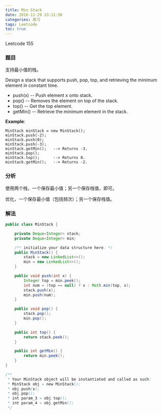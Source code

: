 ```yaml
---
title: Min Stack
date: 2016-11-29 23:11:56
categories: 练习
tags: Leetcode
toc: true
---
```


Leetcode 155

### 题目

支持最小值的栈。

Design a stack that supports push, pop, top, and retrieving the minimum element in constant time.

* push(x) -- Push element x onto stack.
* pop() -- Removes the element on top of the stack.
* top() -- Get the top element.
* getMin() -- Retrieve the minimum element in the stack.

__Example__:

```
MinStack minStack = new MinStack();
minStack.push(-2);
minStack.push(0);
minStack.push(-3);
minStack.getMin();   --> Returns -3.
minStack.pop();
minStack.top();      --> Returns 0.
minStack.getMin();   --> Returns -2.
```

### 分析

使用两个栈，一个保存最小值；另一个保存栈值，即可。

优化，一个保存最小值（包括频次）；另一个保存栈值。

### 解法

```java
public class MinStack {

    private Deque<Integer> stack;
    private Deque<Integer> min;

    /** initialize your data structure here. */
    public MinStack() {
        stack = new LinkedList<>();
        min = new LinkedList<>();
    }

    public void push(int x) {
        Integer top = min.peek();
        int num = (top == null) ? x : Math.min(top, x);
        stack.push(x);
        min.push(num);
    }

    public void pop() {
        stack.pop();
        min.pop();
    }

    public int top() {
        return stack.peek();
    }

    public int getMin() {
        return min.peek();
    }
}

/**
 * Your MinStack object will be instantiated and called as such:
 * MinStack obj = new MinStack();
 * obj.push(x);
 * obj.pop();
 * int param_3 = obj.top();
 * int param_4 = obj.getMin();
 */
 ```
